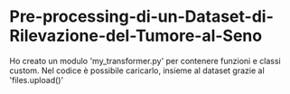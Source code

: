 # Pre-processing-di-un-Dataset-di-Rilevazione-del-Tumore-al-Seno

Ho creato un modulo 'my_transformer.py' per contenere funzioni e classi custom. 
Nel codice è possibile caricarlo, insieme al dataset grazie al 'files.upload()'
